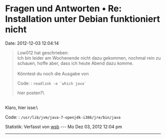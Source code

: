 Fragen und Antworten • Re: Installation unter Debian funktioniert nicht
=======================================================================

Date: 2012-12-03 12:04:14

> <div>
>
> Low012 hat geschrieben:\
> Ich bin leider am Wochenende nicht dazu gekommen, nochmal rein zu
> schauen, hoffe aber, dass ich heute Abend dazu komme.\
> \
> Könntest du noch die Ausgabe von
>
> Code: 
> :   `` readlink -e `which java` ``
>
> hier posten?\
>
> </div>

\
Klaro, hier isse:\

Code: 
:   `/usr/lib/jvm/java-7-openjdk-i386/jre/bin/java`

Statistik: Verfasst von
[wsb](http://forum.yacy-websuche.de/memberlist.php?mode=viewprofile&u=66)
--- Mo Dez 03, 2012 12:04 pm

------------------------------------------------------------------------
